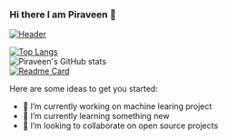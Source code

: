 ### Hi there I am Piraveen 👋
[![Header](https://raw.githubusercontent.com/pira998/pira998/pira998/main/images/praveen.png "Header")](https://some-url.dev/)

[![Top Langs](https://github-readme-stats.vercel.app/api/top-langs/?username=pira998&show_icons=true&theme=ayu-mirage)](https://github.com/pira998/github-readme-stats)
</br>
![Piraveen's GitHub stats](https://github-readme-stats.vercel.app/api?username=pira998&show_icons=true&theme=ayu-mirage)
</br>
[![Readme Card](https://github-readme-stats.vercel.app/api/pin/?username=pira998&repo=ShopOnWheel&show_icons=true&theme=ayu-mirage)](https://github.com/pira998/ShopOnWheel)

Here are some ideas to get you started:

- 🔭 I’m currently working on machine learing project
- 🌱 I’m currently learning something new
- 👯 I’m looking to collaborate on open source projects
